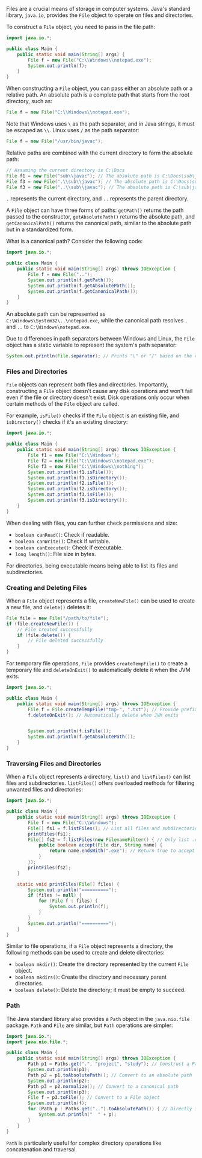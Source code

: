 Files are a crucial means of storage in computer systems. Java's standard library, `java.io`, provides the `File` object to operate on files and directories.

To construct a `File` object, you need to pass in the file path:

```java
import java.io.*;

public class Main {
    public static void main(String[] args) {
        File f = new File("C:\\Windows\\notepad.exe");
        System.out.println(f);
    }
}
```

When constructing a `File` object, you can pass either an absolute path or a relative path. An absolute path is a complete path that starts from the root directory, such as:

```java
File f = new File("C:\\Windows\\notepad.exe");
```

Note that Windows uses `\` as the path separator, and in Java strings, it must be escaped as `\\`. Linux uses `/` as the path separator:

```java
File f = new File("/usr/bin/javac");
```

Relative paths are combined with the current directory to form the absolute path:

```java
// Assuming the current directory is C:\Docs
File f1 = new File("sub\\javac"); // The absolute path is C:\Docs\sub\javac
File f3 = new File(".\\sub\\javac"); // The absolute path is C:\Docs\sub\javac
File f3 = new File("..\\sub\\javac"); // The absolute path is C:\sub\javac
```

`.` represents the current directory, and `..` represents the parent directory.

A `File` object can have three forms of paths: `getPath()` returns the path passed to the constructor, `getAbsolutePath()` returns the absolute path, and `getCanonicalPath()` returns the canonical path, similar to the absolute path but in a standardized form.

What is a canonical path? Consider the following code:

```java
import java.io.*;

public class Main {
    public static void main(String[] args) throws IOException {
        File f = new File("..");
        System.out.println(f.getPath());
        System.out.println(f.getAbsolutePath());
        System.out.println(f.getCanonicalPath());
    }
}
```

An absolute path can be represented as `C:\Windows\System32\..\notepad.exe`, while the canonical path resolves `.` and `..` to `C:\Windows\notepad.exe`.

Due to differences in path separators between Windows and Linux, the `File` object has a static variable to represent the system's path separator:

```java
System.out.println(File.separator); // Prints "\" or "/" based on the current platform
```

### Files and Directories

`File` objects can represent both files and directories. Importantly, constructing a `File` object doesn't cause any disk operations and won't fail even if the file or directory doesn't exist. Disk operations only occur when certain methods of the `File` object are called.

For example, `isFile()` checks if the `File` object is an existing file, and `isDirectory()` checks if it's an existing directory:

```java
import java.io.*;

public class Main {
    public static void main(String[] args) throws IOException {
        File f1 = new File("C:\\Windows");
        File f2 = new File("C:\\Windows\\notepad.exe");
        File f3 = new File("C:\\Windows\\nothing");
        System.out.println(f1.isFile());
        System.out.println(f1.isDirectory());
        System.out.println(f2.isFile());
        System.out.println(f2.isDirectory());
        System.out.println(f3.isFile());
        System.out.println(f3.isDirectory());
    }
}
```

When dealing with files, you can further check permissions and size:

- `boolean canRead()`: Check if readable.
- `boolean canWrite()`: Check if writable.
- `boolean canExecute()`: Check if executable.
- `long length()`: File size in bytes.

For directories, being executable means being able to list its files and subdirectories.

### Creating and Deleting Files

When a `File` object represents a file, `createNewFile()` can be used to create a new file, and `delete()` deletes it:

```java
File file = new File("/path/to/file");
if (file.createNewFile()) {
    // File created successfully
    if (file.delete()) {
        // File deleted successfully
    }
}
```

For temporary file operations, `File` provides `createTempFile()` to create a temporary file and `deleteOnExit()` to automatically delete it when the JVM exits.

```java
import java.io.*;

public class Main {
    public static void main(String[] args) throws IOException {
        File f = File.createTempFile("tmp-", ".txt"); // Provide prefix and suffix
        f.deleteOnExit(); // Automatically delete when JVM exits


        System.out.println(f.isFile());
        System.out.println(f.getAbsolutePath());
    }
}
```

### Traversing Files and Directories

When a `File` object represents a directory, `list()` and `listFiles()` can list files and subdirectories. `listFiles()` offers overloaded methods for filtering unwanted files and directories:

```java
import java.io.*;

public class Main {
    public static void main(String[] args) throws IOException {
        File f = new File("C:\\Windows");
        File[] fs1 = f.listFiles(); // List all files and subdirectories
        printFiles(fs1);
        File[] fs2 = f.listFiles(new FilenameFilter() { // Only list .exe files
            public boolean accept(File dir, String name) {
                return name.endsWith(".exe"); // Return true to accept the file
            }
        });
        printFiles(fs2);
    }

    static void printFiles(File[] files) {
        System.out.println("==========");
        if (files != null) {
            for (File f : files) {
                System.out.println(f);
            }
        }
        System.out.println("==========");
    }
}
```

Similar to file operations, if a `File` object represents a directory, the following methods can be used to create and delete directories:

- `boolean mkdir()`: Create the directory represented by the current `File` object.
- `boolean mkdirs()`: Create the directory and necessary parent directories.
- `boolean delete()`: Delete the directory; it must be empty to succeed.

### Path

The Java standard library also provides a `Path` object in the `java.nio.file` package. `Path` and `File` are similar, but `Path` operations are simpler:

```java
import java.io.*;
import java.nio.file.*;

public class Main {
    public static void main(String[] args) throws IOException {
        Path p1 = Paths.get(".", "project", "study"); // Construct a Path object
        System.out.println(p1);
        Path p2 = p1.toAbsolutePath(); // Convert to an absolute path
        System.out.println(p2);
        Path p3 = p2.normalize(); // Convert to a canonical path
        System.out.println(p3);
        File f = p3.toFile(); // Convert to a File object
        System.out.println(f);
        for (Path p : Paths.get("..").toAbsolutePath()) { // Directly iterate through Path
            System.out.println("  " + p);
        }
    }
}
```

`Path` is particularly useful for complex directory operations like concatenation and traversal.